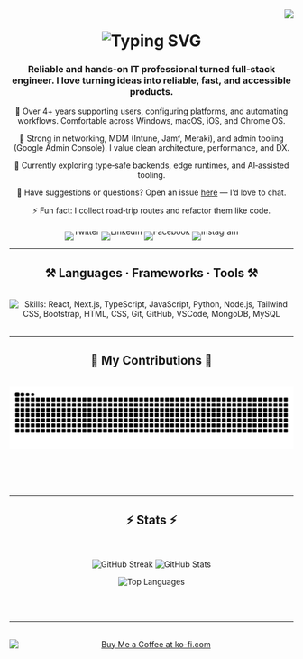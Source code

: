 <!-- Visitor Count -->
<img align="right" src="https://visitor-badge.laobi.icu/badge?page_id=Noson5434.Noson5434&left_color=red&right_color=green&left_text=Page%20Visitors" loading="lazy" decoding="async" referrerpolicy="no-referrer" />

<!-- Typing SVG -->
<h1 align="center">
   <a href="https://git.io/typing-svg" style="text-decoration:none">
      <img src="https://readme-typing-svg.herokuapp.com?font=Righteous&size=35&center=true&vCenter=true&width=500&height=70&duration=3500&lines=Hi+There+👋;+I'm+Noson+Rabinovich!;" alt="Typing SVG" width="500" height="70" loading="lazy" decoding="async" referrerpolicy="no-referrer" />
   </a>
</h1>

<!-- About -->
<h3 align="center">Reliable and hands‑on IT professional turned full‑stack engineer. I love turning ideas into reliable, fast, and accessible products.</h3>

<div align="center">

   🔧 Over 4+ years supporting users, configuring platforms, and automating workflows. Comfortable across Windows, macOS, iOS, and Chrome OS.

   🧩 Strong in networking, MDM (Intune, Jamf, Meraki), and admin tooling (Google Admin Console). I value clean architecture, performance, and DX.

   🚀 Currently exploring type‑safe backends, edge runtimes, and AI‑assisted tooling.

   💬 Have suggestions or questions? Open an issue <a href="https://github.com/Noson5434/Noson5434/issues">here</a> — I’d love to chat.

   ⚡ Fun fact: I collect road‑trip routes and refactor them like code.

</div>

<!-- Social Media Links -->
<p align="center">
  <a href="https://twitter.com/noson5434" target="_blank" rel="noopener noreferrer" aria-label="Twitter: @noson5434" title="Twitter" style="text-decoration:none;display:inline-block;line-height:0">
    <img src="https://img.shields.io/badge/Twitter-1DA1F2?style=for-the-badge&logo=x&logoColor=white" alt="Twitter" height="28" />
  </a>
  <a href="https://linkedin.com/in/noson-rabinovich" target="_blank" rel="noopener noreferrer" aria-label="LinkedIn: noson-rabinovich" title="LinkedIn" style="text-decoration:none;display:inline-block;line-height:0">
    <img src="https://img.shields.io/badge/LinkedIn-0A66C2?style=for-the-badge&logo=linkedin&logoColor=white" alt="LinkedIn" height="28" />
  </a>
  <a href="https://fb.com/noson.rabinowitz" target="_blank" rel="noopener noreferrer" aria-label="Facebook: noson.rabinowitz" title="Facebook" style="text-decoration:none;display:inline-block;line-height:0">
    <img src="https://img.shields.io/badge/Facebook-1877F2?style=for-the-badge&logo=facebook&logoColor=white" alt="Facebook" height="28" />
  </a>
  <a href="https://instagram.com/noson_rabinovich" target="_blank" rel="noopener noreferrer" aria-label="Instagram: @noson_rabinovich" title="Instagram" style="text-decoration:none;display:inline-block;line-height:0">
    <img src="https://img.shields.io/badge/Instagram-E4405F?style=for-the-badge&logo=instagram&logoColor=white" alt="Instagram" height="28" />
  </a>
</p>


<hr />

<!-- Frameworks -->
<h2 align="center">⚒️ Languages · Frameworks · Tools ⚒️</h2>
<br />
<div align="center">
   <img src="https://skillicons.dev/icons?i=react,nextjs,typescript,javascript,python,nodejs,tailwind,bootstrap,html,css,git,github,vscode,mongodb,mysql" alt="Skills: React, Next.js, TypeScript, JavaScript, Python, Node.js, Tailwind CSS, Bootstrap, HTML, CSS, Git, GitHub, VSCode, MongoDB, MySQL" loading="lazy" decoding="async" referrerpolicy="no-referrer" />
</div>

<br />
<hr />

<!-- Contributions -->
<div align="center">
   <h2>🐍 My Contributions 🐍</h2>
   <br>
   <picture>
      <source media="(prefers-color-scheme: dark)" srcset="https://raw.githubusercontent.com/Noson5434/Noson5434/output/github-contribution-grid-snake-dark.svg" />
      <img alt="snake eating my contributions" src="https://raw.githubusercontent.com/Noson5434/Noson5434/output/github-contribution-grid-snake.svg" />
   </picture>

   <br /><br /><br />
</div>

<hr />

<!-- Stats -->
<h2 align="center">⚡ Stats ⚡</h2>
<br>
<p align="center">
  <picture>
    <source media="(prefers-color-scheme: dark)" srcset="https://streak-stats.demolab.com?user=Noson5434&theme=dark&hide_border=true&card_width=840" />
    <img width="840" height="195" src="https://streak-stats.demolab.com?user=Noson5434&hide_border=true&card_width=840" alt="GitHub Streak" />
  </picture>
  <picture>
    <source media="(prefers-color-scheme: dark)" srcset="https://github-readme-stats.vercel.app/api?username=Noson5434&count_private=true&show_icons=true&theme=react&hide_border=true&card_width=840" />
    <img width="840" height="195" src="https://github-readme-stats.vercel.app/api?username=Noson5434&count_private=true&show_icons=true&hide_border=true&card_width=840" alt="GitHub Stats" />
  </picture>
</p>
<p align="center">
  <picture>
    <source media="(prefers-color-scheme: dark)" srcset="https://github-readme-stats.vercel.app/api/top-langs/?username=Noson5434&layout=compact&theme=react&hide_border=true&card_width=840" />
    <img width="840" height="195" src="https://github-readme-stats.vercel.app/api/top-langs/?username=Noson5434&layout=compact&hide_border=true&card_width=840" alt="Top Languages" />
  </picture>
</p>

<br /><br />

<hr />

<br />

<div align="center">
   <a href='https://ko-fi.com/noson5434' target='_blank' rel="noopener noreferrer">
      <img height='64' style='border:0px;height:64px;display:block' src='https://storage.ko-fi.com/cdn/kofi1.png?v=3' border='0' alt='Buy Me a Coffee at ko-fi.com' loading='lazy' decoding='async' referrerpolicy='no-referrer' />
   </a>
</div>

<br />
